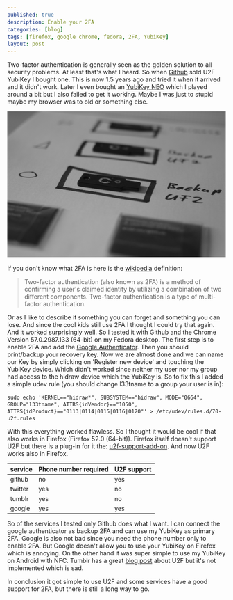 ```yaml
---
published: true
description: Enable your 2FA
categories: [blog]
tags: [firefox, google chrome, fedora, 2FA, YubiKey]
layout: post
---
```


Two-factor authentication is generally seen as the golden solution to all security problems. At least that's what I heard. 
So when [Github](https://github.com/blog/2071-github-supports-universal-2nd-factor-authentication) sold U2F YubiKey I bought one.
This is now 1.5 years ago and tried it when it arrived and it didn't work. Later I even bought an [YubiKey NEO]( https://www.yubico.com/products/yubikey-hardware/yubikey-neo/ ) 
which I played around a bit but I also failed to get it working. Maybe I was just to stupid maybe my browser was to old or something else.


![YubiKeys](/blog-bilder/2017-04-11-YubiKey-2FA.jpg)


If you don't know what 2FA is here is the [wikipedia](https://en.wikipedia.org/wiki/Multi-factor_authentication) definition: 


> Two-factor authentication (also known as 2FA) is a method of confirming a user's claimed identity by utilizing a combination of two different components. Two-factor authentication is a type of multi-factor authentication. 


Or as I like to describe it something you can forget and something you can lose. And since the cool kids still use 2FA I thought I could try that again. 
And it worked surprisingly well. So I tested it with Github and the Chrome Version 57.0.2987.133 (64-bit) on my Fedora desktop. The first step is to enable 
2FA and add the [Google Authenticator](https://play.google.com/store/apps/details?id=com.google.android.apps.authenticator2&hl=en). Then you should print/backup your recovery key. Now we are almost done and we can name our Key by simply clicking on 'Register new device' and touching the YubiKey device. 
Which didn't worked since neither my user nor my group had access to the hidraw device which the YubiKey is. So to fix this I added a simple udev rule 
(you should change l33tname to a group your user is in):


```
sudo echo 'KERNEL=="hidraw*", SUBSYSTEM=="hidraw", MODE="0664", GROUP="l33tname", ATTRS{idVendor}=="1050", ATTRS{idProduct}=="0113|0114|0115|0116|0120"' > /etc/udev/rules.d/70-u2f.rules
```

With this everything worked flawless. So I thought it would be cool if that also works in Firefox (Firefox 52.0 (64-bit)). Firefox itself doesn't support U2F but there 
is a plug-in for it the: [u2f-support-add-on](https://addons.mozilla.org/de/firefox/addon/u2f-support-add-on/). And now U2F works also in Firefox.


|service | Phone number required | U2F support |
|--------|-----------------------|-------------|
|github  | no                    | yes         |
|twitter | yes                   | no          |
|tumblr  | yes                   | no          |
|google  | yes                   | yes         |

So of the services I tested only Github does what I want. I can connect the google authenticator as backup 2FA and can use my YubiKey as primary 2FA.
Google is also not bad since you need the phone number only to enable 2FA. But Google doesn't allow you to use your YubiKey on Firefox which is annoying.
On the other hand it was super simple to use my YubiKey on Android with NFC. Tumblr has a great [blog post]( https://engineering.tumblr.com/post/145560228370/u2f-with-yubikeys ) about U2F but it's not implemented which is sad.


In conclusion it got simple to use U2F and some services have a good support for 2FA, but there is still a long way to go.
